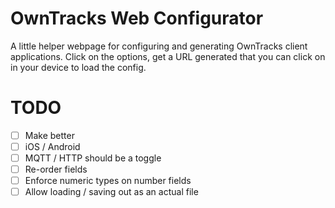 # OwnTracks Web Configurator
A little helper webpage for configuring and generating OwnTracks client applications. Click on the options, get a URL generated that you can click on in your device to load the config.

# TODO

* [ ] Make better
* [ ] iOS / Android
* [ ] MQTT / HTTP should be a toggle
* [ ] Re-order fields
* [ ] Enforce numeric types on number fields
* [ ] Allow loading / saving out as an actual file
